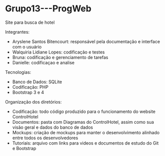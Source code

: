 # Grupo13---ProgWeb
Site para busca de hotel

Integrantes:
- Aryslene Santos Bitencourt: responsável pela documentação e interface com o usuário
- Walquiria Lidiane Lopes: codificação e testes
- Bruna: codificação e gerenciamento de tarefas
- Danielle: codificaçao e analise 

Tecnologias:
- Banco de Dados: SQLite
- Codificação: PHP
- Bootstrap 3 e 4

Organização dos diretórios:
- Codificação: todo código produzido para o funcionamento do website ControlHotel
- Documentos: pasta com Diagramas do ControlHotel, assim como sua visão geral e dados do banco de dados
- Mockups: criação de mockups para manter o desenvolvimento alinhado entre todos os desenvolvedores 
- Tutoriais: arquivo com links para videos e documentos de estudo do Git e Bootstrap 
